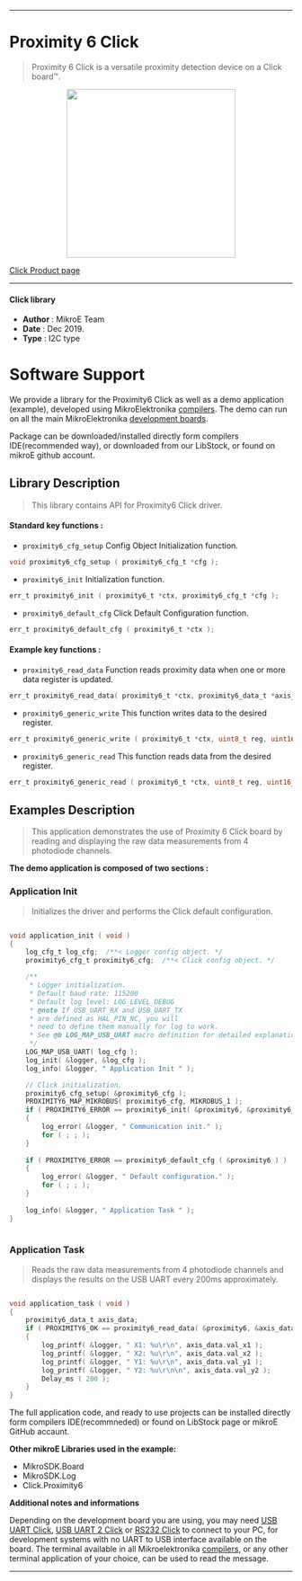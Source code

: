 
---
# Proximity 6 Click

> Proximity 6 Click is a versatile proximity detection device on a Click board™.

<p align="center">
  <img src="https://download.mikroe.com/images/click_for_ide/proximity6_click.png" height=300px>
</p>

[Click Product page](https://www.mikroe.com/proximity-6-click)

---


#### Click library 

- **Author**        : MikroE Team
- **Date**          : Dec 2019.
- **Type**          : I2C type


# Software Support

We provide a library for the Proximity6 Click 
as well as a demo application (example), developed using MikroElektronika 
[compilers](https://shop.mikroe.com/compilers). 
The demo can run on all the main MikroElektronika [development boards](https://shop.mikroe.com/development-boards).

Package can be downloaded/installed directly form compilers IDE(recommended way), or downloaded from our LibStock, or found on mikroE github account. 

## Library Description

> This library contains API for Proximity6 Click driver.

#### Standard key functions :

- `proximity6_cfg_setup` Config Object Initialization function.
```c
void proximity6_cfg_setup ( proximity6_cfg_t *cfg ); 
```

- `proximity6_init` Initialization function.
```c
err_t proximity6_init ( proximity6_t *ctx, proximity6_cfg_t *cfg );
```

- `proximity6_default_cfg` Click Default Configuration function.
```c
err_t proximity6_default_cfg ( proximity6_t *ctx );
```

#### Example key functions :

- `proximity6_read_data` Function reads proximity data when one or more data register is updated.
```c
err_t proximity6_read_data( proximity6_t *ctx, proximity6_data_t *axis_out );
```

- `proximity6_generic_write` This function writes data to the desired register.
```c
err_t proximity6_generic_write ( proximity6_t *ctx, uint8_t reg, uint16_t *data_buf, uint8_t len );
```

- `proximity6_generic_read` This function reads data from the desired register.
```c
err_t proximity6_generic_read ( proximity6_t *ctx, uint8_t reg, uint16_t *data_out, uint8_t len );
```

## Examples Description
 
> This application demonstrates the use of Proximity 6 Click board by reading and displaying the raw data measurements from 4 photodiode channels.

**The demo application is composed of two sections :**

### Application Init 

> Initializes the driver and performs the Click default configuration.

```c

void application_init ( void )
{
    log_cfg_t log_cfg;  /**< Logger config object. */
    proximity6_cfg_t proximity6_cfg;  /**< Click config object. */

    /** 
     * Logger initialization.
     * Default baud rate: 115200
     * Default log level: LOG_LEVEL_DEBUG
     * @note If USB_UART_RX and USB_UART_TX 
     * are defined as HAL_PIN_NC, you will 
     * need to define them manually for log to work. 
     * See @b LOG_MAP_USB_UART macro definition for detailed explanation.
     */
    LOG_MAP_USB_UART( log_cfg );
    log_init( &logger, &log_cfg );
    log_info( &logger, " Application Init " );

    // Click initialization.
    proximity6_cfg_setup( &proximity6_cfg );
    PROXIMITY6_MAP_MIKROBUS( proximity6_cfg, MIKROBUS_1 );
    if ( PROXIMITY6_ERROR == proximity6_init( &proximity6, &proximity6_cfg ) )
    {
        log_error( &logger, " Communication init." );
        for ( ; ; );
    }
    
    if ( PROXIMITY6_ERROR == proximity6_default_cfg ( &proximity6 ) )
    {
        log_error( &logger, " Default configuration." );
        for ( ; ; );
    }
    
    log_info( &logger, " Application Task " );
}
  
```

### Application Task

> Reads the raw data measurements from 4 photodiode channels and displays the results on the USB UART every 200ms approximately.

```c

void application_task ( void )
{
    proximity6_data_t axis_data;
    if ( PROXIMITY6_OK == proximity6_read_data( &proximity6, &axis_data ) )
    {
        log_printf( &logger, " X1: %u\r\n", axis_data.val_x1 );
        log_printf( &logger, " X2: %u\r\n", axis_data.val_x2 );
        log_printf( &logger, " Y1: %u\r\n", axis_data.val_y1 );
        log_printf( &logger, " Y2: %u\r\n\n", axis_data.val_y2 );
        Delay_ms ( 200 );
    }
} 

```
 

The full application code, and ready to use projects can be  installed directly form compilers IDE(recommneded) or found on LibStock page or mikroE GitHub accaunt.

**Other mikroE Libraries used in the example:** 

- MikroSDK.Board
- MikroSDK.Log
- Click.Proximity6

**Additional notes and informations**

Depending on the development board you are using, you may need 
[USB UART Click](https://shop.mikroe.com/usb-uart-click), 
[USB UART 2 Click](https://shop.mikroe.com/usb-uart-2-click) or 
[RS232 Click](https://shop.mikroe.com/rs232-click) to connect to your PC, for 
development systems with no UART to USB interface available on the board. The 
terminal available in all Mikroelektronika 
[compilers](https://shop.mikroe.com/compilers), or any other terminal application 
of your choice, can be used to read the message.



---
